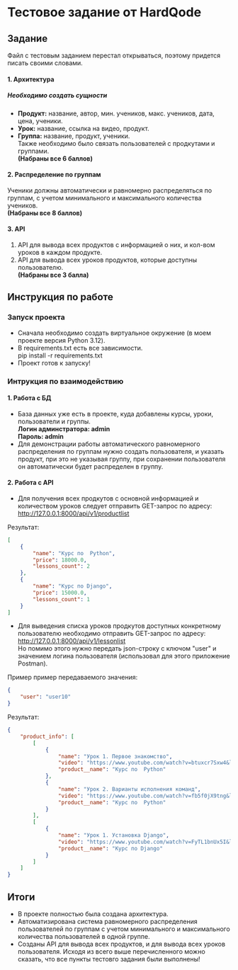 # Тестовое задание от HardQode
## **Задание**
Файл с тестовым заданием перестал открываться, поэтому придется писать своими словами.
#### **1. Архитектура**
##### **Необходимо создать сущности**
- **Продукт:** название, автор, мин. учеников, макс. учеников, дата, цена, ученики.
- **Урок:** название, ссылка на видео, продукт.
- **Группа:** название, продукт, ученики.  
Также необходимо было связать пользователей с продкутами и группами.  
**(Набраны все 6 баллов)**
#### **2. Распределение по группам**
Ученики должны автоматически и равномерно распределяться по группам, с учетом минимального и максимального количества учеников.  
**(Набраны все 8 баллов)**
#### **3. API**
1. API для вывода всех продуктов с информацией о них, и кол-вом уроков в каждом продукте.
2. API для вывода всех уроков продуктов, которые доступны пользователю.  
**(Набраны все 3 балла)**
   
## **Инструкция по работе**
### **Запуск проекта**
- Сначала необходимо создать виртуальное окружение (в моем проекте версия Python 3.12).
- В requirements.txt есть все зависимости.  
  pip install -r requirements.txt
- Проект готов к запуску!
### **Интрукция по взаимодействию**
#### **1. Работа с БД**
- База данных уже есть в проекте, куда добавлены курсы, уроки, пользователи и группы.  
  **Логин админстратора: admin**   
  **Пароль: admin**
- Для демонстрации работы автоматического равномерного распределения по группам нужно создать пользователя, и указать продукт, при это не указывая группу, при сохранении пользователя он автоматически будет распределен в группу.
#### **2. Работа с API**
- Для получения всех продкутов с основной информацией и количеством уроков следует отправить GET-запрос по адресу:  
http://127.0.0.1:8000/api/v1/productlist  

Результат:  
```json
[
    {
        "name": "Курс по  Python",
        "price": 18000.0,
        "lessons_count": 2
    },
    {
        "name": "Курс по Django",
        "price": 15000.0,
        "lessons_count": 1
    }
]
```

- Для выведения списка уроков продкутов доступных конкретному пользователю необходимо отправить GET-запрос по адресу:
 http://127.0.0.1:8000/api/v1/lessonlist  
 Но помимо этого нужно передать json-строку с ключом "user" и значением логина пользователя (использовал для этого приложение Postman). 

 Пример пример передаваемого значения:  
``` json
{
    "user": "user10"  
}
```  
Результат:
```json 
{
    "product_info": [
        [
            {
                "name": "Урок 1. Первое знакомство",
                "video": "https://www.youtube.com/watch?v=btuxcr7Sxw4&list=PLA0M1Bcd0w8yWHh2V70bTtbVxJICrnJHd",
                "product__name": "Курс по  Python"
            },
            {
                "name": "Урок 2. Варианты исполнения команд",
                "video": "https://www.youtube.com/watch?v=fb5f0jX9tng&list=PLA0M1Bcd0w8yWHh2V70bTtbVxJICrnJHd&index=2", 
                "product__name": "Курс по  Python" 
            }
        ],
        [
            {
                "name": "Урок 1. Установка Django",
                "video": "https://www.youtube.com/watch?v=FyTL1bnUx5I&list=PLA0M1Bcd0w8xO_39zZll2u1lz_Q-Mwn1F",
                "product__name": "Курс по Django"
            }
        ]
    ]
}
```


## Итоги
- В проекте полностью была создана архитектура.
- Автоматизирована система равномерного распределения пользователей по группам с учетом минимального и максимального количества пользователей в одной группе.
- Созданы API для вывода всех продуктов, и для вывода всех уроков пользователя.
Исходя из всего выше перечисленного можно сказать, что все пункты тестовго задания были выполнены!
